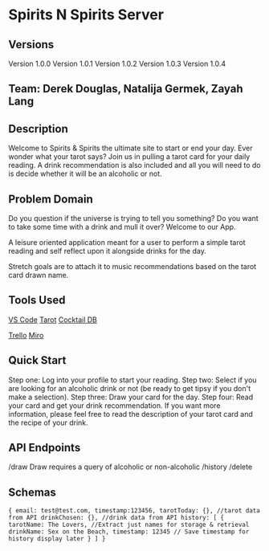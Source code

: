 # Spirits N Spirits Server

## Versions

Version 1.0.0
Version 1.0.1
Version 1.0.2
Version 1.0.3
Version 1.0.4

## Team: Derek Douglas, Natalija Germek, Zayah Lang

## Description

Welcome to Spirits & Spirits the ultimate site to start or end your day. Ever wonder what your tarot says? Join us in pulling a tarot card for your daily reading. A drink recommendation is also included and all you will need to do is decide whether it will be an alcoholic or not.

## Problem Domain

Do you question if the universe is trying to tell you something? Do you want to take some time with a drink and mull it over? Welcome to our App.

A leisure oriented application meant for a user to perform a simple tarot reading and self reflect upon it alongside drinks for the day.

Stretch goals are to attach it to music recommendations based on the tarot card drawn name.

## Tools Used

[VS Code](https://code.visualstudio.com/)
[Tarot](https://github.com/ekelen/tarot-api)
[Cocktail DB](https://www.thecocktaildb.com/api.php)
<!-- [Spotify](https://developer.spotify.com/documentation/web-api/quick-start/) -->
[Trello](https://trello.com/b/BlU3ilFX/spirits-spirits)
[Miro](https://miro.com/welcomeonboard/ZmNzNGxZOW9jaHFXZm9NN3BDV0dUaU52VUJQNnhKcjVJZFhPY21RNW1YcWZxVVhVYnFZS2xybVdUYXpSMTBXbHwzNDU4NzY0NTI1MDk3NTM5NjAw?share_link_id=983273918266)

## Quick Start

 Step one: Log into your profile to start your reading.
 Step two: Select if you are looking for an alcoholic drink or not (be ready to get tipsy if you don't make a selection).
 Step three: Draw your card for the day.
 Step four: Read your card and get your drink recommendation.
 If you want more information, please feel free to read the description of your tarot card and the recipe of your drink.

## API Endpoints

/draw
Draw requires a query of alcoholic or non-alcoholic
/history
/delete

## Schemas

`{
email: test@test.com,
timestamp:123456,
tarotToday: {}, //tarot data from API
drinkChosen: {}, //drink data from API
history: [
  {
  tarotName: The Lovers, //Extract just names for storage & retrieval
  drinkName: Sex on the Beach,
  timestamp: 12345 // Save timestamp for history display later
  }
 ]
}`
